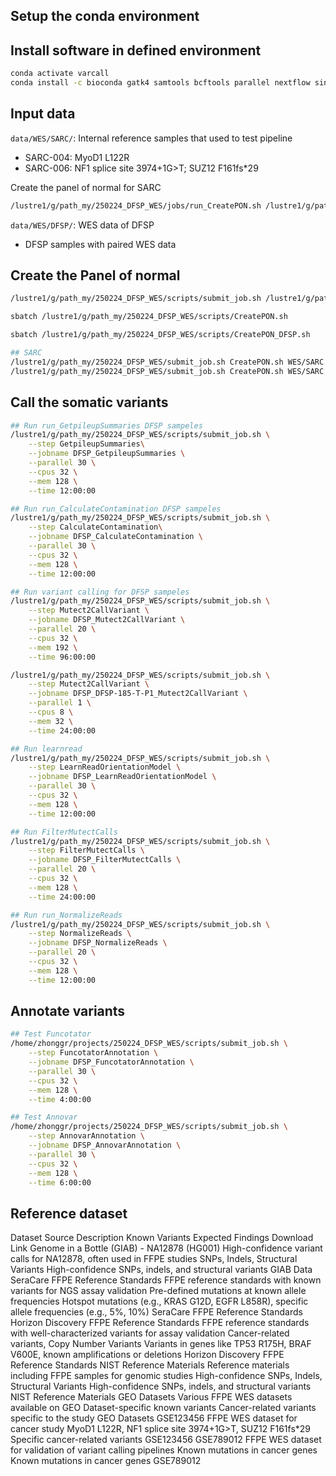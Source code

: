 ## Setup the conda environment

## Install software in defined environment

```bash
conda activate varcall
conda install -c bioconda gatk4 samtools bcftools parallel nextflow singularity
```

## Input data

`data/WES/SARC/`: Internal reference samples that used to test pipeline

- SARC-004: MyoD1 L122R
- SARC-006: NF1 splice site 3974+1G>T; SUZ12 F161fs*29

Create the panel of normal for SARC

```bash
/lustre1/g/path_my/250224_DFSP_WES/jobs/run_CreatePON.sh /lustre1/g/path_my/250224_DFSP_WES/data/SARC 8 64 12:00:00 amd
```

`data/WES/DFSP/`: WES data of DFSP

- DFSP samples with paired WES data

## Create the Panel of normal

```bash
/lustre1/g/path_my/250224_DFSP_WES/scripts/submit_job.sh /lustre1/g/path_my/250224_DFSP_WES/modules/variant_calling/create_pon.sh  data/WES/DFSP 32 256 168:00:00 amd CreatePON_DFSP2

sbatch /lustre1/g/path_my/250224_DFSP_WES/scripts/CreatePON.sh

sbatch /lustre1/g/path_my/250224_DFSP_WES/scripts/CreatePON_DFSP.sh

## SARC
/lustre1/g/path_my/250224_DFSP_WES/submit_job.sh CreatePON.sh WES/SARC 8 32 3:00:00 amd
/lustre1/g/path_my/250224_DFSP_WES/submit_job.sh CreatePON.sh WES/SARC 8 32 3:00:00 intel
```

## Call the somatic variants

```bash
## Run run_GetpileupSummaries DFSP sampeles  
/lustre1/g/path_my/250224_DFSP_WES/scripts/submit_job.sh \
    --step GetpileupSummaries\
    --jobname DFSP_GetpileupSummaries \
    --parallel 30 \
    --cpus 32 \
    --mem 128 \
    --time 12:00:00

## Run run_CalculateContamination DFSP sampeles  
/lustre1/g/path_my/250224_DFSP_WES/scripts/submit_job.sh \
    --step CalculateContamination\
    --jobname DFSP_CalculateContamination \
    --parallel 30 \
    --cpus 32 \
    --mem 128 \
    --time 12:00:00

## Run variant calling for DFSP sampeles  
/lustre1/g/path_my/250224_DFSP_WES/scripts/submit_job.sh \
    --step Mutect2CallVariant \
    --jobname DFSP_Mutect2CallVariant \
    --parallel 20 \
    --cpus 32 \
    --mem 192 \
    --time 96:00:00

/lustre1/g/path_my/250224_DFSP_WES/scripts/submit_job.sh \
    --step Mutect2CallVariant \
    --jobname DFSP_DFSP-185-T-P1_Mutect2CallVariant \
    --parallel 1 \
    --cpus 8 \
    --mem 32 \
    --time 24:00:00

## Run learnread
/lustre1/g/path_my/250224_DFSP_WES/scripts/submit_job.sh \
    --step LearnReadOrientationModel \
    --jobname DFSP_LearnReadOrientationModel \
    --parallel 30 \
    --cpus 32 \
    --mem 128 \
    --time 12:00:00

## Run FilterMutectCalls
/lustre1/g/path_my/250224_DFSP_WES/scripts/submit_job.sh \
    --step FilterMutectCalls \
    --jobname DFSP_FilterMutectCalls \
    --parallel 20 \
    --cpus 32 \
    --mem 128 \
    --time 24:00:00

## Run run_NormalizeReads
/lustre1/g/path_my/250224_DFSP_WES/scripts/submit_job.sh \
    --step NormalizeReads \
    --jobname DFSP_NormalizeReads \
    --parallel 20 \
    --cpus 32 \
    --mem 128 \
    --time 12:00:00
```

## Annotate variants

```bash
## Test Funcotator
/home/zhonggr/projects/250224_DFSP_WES/scripts/submit_job.sh \
    --step FuncotatorAnnotation \
    --jobname DFSP_FuncotatorAnnotation \
    --parallel 30 \
    --cpus 32 \
    --mem 128 \
    --time 4:00:00

## Test Annovar
/home/zhonggr/projects/250224_DFSP_WES/scripts/submit_job.sh \
    --step AnnovarAnnotation \
    --jobname DFSP_AnnovarAnnotation \
    --parallel 30 \
    --cpus 32 \
    --mem 128 \
    --time 6:00:00

```

## Reference dataset

Dataset Source	Description	Known Variants	Expected Findings	Download Link
Genome in a Bottle (GIAB) - NA12878 (HG001)	High-confidence variant calls for NA12878, often used in FFPE studies	SNPs, Indels, Structural Variants	High-confidence SNPs, indels, and structural variants	GIAB Data
SeraCare FFPE Reference Standards	FFPE reference standards with known variants for NGS assay validation	Pre-defined mutations at known allele frequencies	Hotspot mutations (e.g., KRAS G12D, EGFR L858R), specific allele frequencies (e.g., 5%, 10%)	SeraCare FFPE Reference Standards
Horizon Discovery FFPE Reference Standards	FFPE reference standards with well-characterized variants for assay validation	Cancer-related variants, Copy Number Variants	Variants in genes like TP53 R175H, BRAF V600E, known amplifications or deletions	Horizon Discovery FFPE Reference Standards
NIST Reference Materials	Reference materials including FFPE samples for genomic studies	High-confidence SNPs, Indels, Structural Variants	High-confidence SNPs, indels, and structural variants	NIST Reference Materials
GEO Datasets	Various FFPE WES datasets available on GEO	Dataset-specific known variants	Cancer-related variants specific to the study	GEO Datasets
GSE123456	FFPE WES dataset for cancer study	MyoD1 L122R, NF1 splice site 3974+1G>T, SUZ12 F161fs*29	Specific cancer-related variants	GSE123456
GSE789012	FFPE WES dataset for validation of variant calling pipelines	Known mutations in cancer genes	Known mutations in cancer genes	GSE789012

